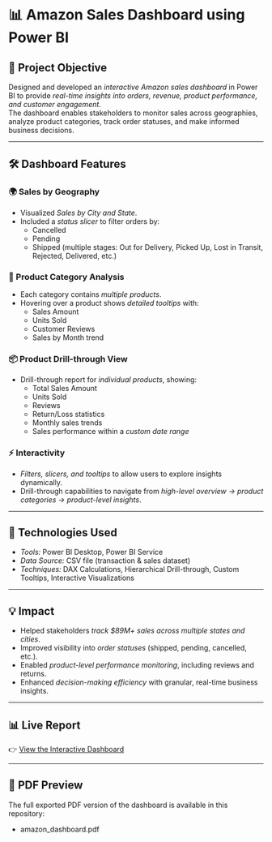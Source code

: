 # 📊 Amazon Sales Dashboard using Power BI

## 📖 Project Objective
Designed and developed an *interactive Amazon sales dashboard* in Power BI to provide *real-time insights into orders, revenue, product performance, and customer engagement*.  
The dashboard enables stakeholders to monitor sales across geographies, analyze product categories, track order statuses, and make informed business decisions.

---

## 🛠 Dashboard Features

### 🌍 Sales by Geography
- Visualized *Sales by City and State*.  
- Included a *status slicer* to filter orders by:  
  - Cancelled  
  - Pending  
  - Shipped (multiple stages: Out for Delivery, Picked Up, Lost in Transit, Rejected, Delivered, etc.)  

### 🛒 Product Category Analysis
- Each category contains *multiple products*.  
- Hovering over a product shows *detailed tooltips* with:  
  - Sales Amount  
  - Units Sold  
  - Customer Reviews  
  - Sales by Month trend  

### 📦 Product Drill-through View
- Drill-through report for *individual products*, showing:  
  - Total Sales Amount  
  - Units Sold  
  - Reviews  
  - Return/Loss statistics  
  - Monthly sales trends  
  - Sales performance within a *custom date range*  

### ⚡ Interactivity
- *Filters, slicers, and tooltips* to allow users to explore insights dynamically.  
- Drill-through capabilities to navigate from *high-level overview → product categories → product-level insights*.

---

## 🧰 Technologies Used
- *Tools:* Power BI Desktop, Power BI Service  
- *Data Source:* CSV file (transaction & sales dataset)  
- *Techniques:* DAX Calculations, Hierarchical Drill-through, Custom Tooltips, Interactive Visualizations  

---

## 💡 Impact
- Helped stakeholders *track $89M+ sales across multiple states and cities*.  
- Improved visibility into *order statuses* (shipped, pending, cancelled, etc.).  
- Enabled *product-level performance monitoring*, including reviews and returns.  
- Enhanced *decision-making efficiency* with granular, real-time business insights.  

---

## 📊 Live Report
👉 [View the Interactive Dashboard](https://app.powerbi.com/view?r=eyJrIjoiYzVkYTU4ZjAtNmYzNy00NmZiLTllNmItYTE2YmRiN2I4ODA1IiwidCI6IjIxMDljNmZkLTkxY2QtNDEyYi1iNWQyLTVmMWI2Y2Y0NzY4NSJ9)

---

## 📄 PDF Preview
The full exported PDF version of the dashboard is available in this repository:  
- amazon_dashboard.pdf
